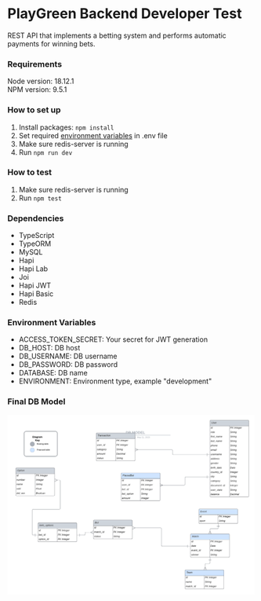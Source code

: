 # PlayGreen Backend Developer Test

REST API that implements a betting system and performs automatic payments for winning bets.

### Requirements

Node version: 18.12.1
<br>
NPM version: 9.5.1

### How to set up

1. Install packages: `npm install`
2. Set required [environment variables](#environment-variables) in .env file
3. Make sure redis-server is running
4. Run `npm run dev`

### How to test

1. Make sure redis-server is running
2. Run `npm test`

### Dependencies

- TypeScript
- TypeORM
- MySQL
- Hapi
- Hapi Lab
- Joi
- Hapi JWT
- Hapi Basic
- Redis

### Environment Variables

- ACCESS_TOKEN_SECRET: Your secret for JWT generation
- DB_HOST: DB host
- DB_USERNAME: DB username
- DB_PASSWORD: DB password
- DATABASE: DB name
- ENVIRONMENT: Environment type, example "development"

### Final DB Model

<img src="./readme_media/DB_MODEL3.png" alt="Db Model" title="database">
